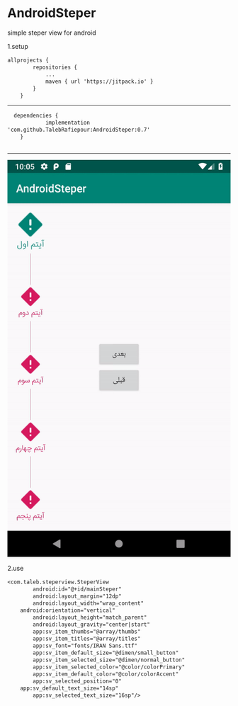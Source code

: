 # AndroidSteper
simple steper view for android

1.setup 

```
allprojects {
		repositories {
			...
			maven { url 'https://jitpack.io' }
		}
	}
```
  
  -------------------------------------
  
```
  dependencies {
	        implementation 'com.github.TalebRafiepour:AndroidSteper:0.7'
	}
   
```
 ----------------------------------------
 
 ![alt text](https://github.com/TalebRafiepour/AndroidSteper/blob/master/screen.gif)
 
 
 2.use
```
<com.taleb.steperview.SteperView
        android:id="@+id/mainSteper"
        android:layout_margin="12dp"
        android:layout_width="wrap_content"
	android:orientation="vertical"
        android:layout_height="match_parent"
        android:layout_gravity="center|start"
        app:sv_item_thumbs="@array/thumbs"
        app:sv_item_titles="@array/titles"
        app:sv_font="fonts/IRAN Sans.ttf"
        app:sv_item_default_size="@dimen/small_button"
        app:sv_item_selected_size="@dimen/normal_button"
        app:sv_item_selected_color="@color/colorPrimary"
        app:sv_item_default_color="@color/colorAccent"
        app:sv_selected_position="0"
	app:sv_default_text_size="14sp"
        app:sv_selected_text_size="16sp"/>
